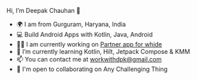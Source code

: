 Hi, I’m Deepak Chauhan 👋
- 🌍 I am from Gurguram, Haryana, India
- 💻 Build Android Apps with Kotlin, Java, Android 
- 👨‍💻 I am currently working on [Partner app for whide](https://play.google.com/store/apps/details?id=com.whide.partner)
- 🌱 I’m currently learning Kotlin, Hilt, Jetpack Compose & KMM
- 📫 You can contact me at workwithdpk@gmail.com
- 🤝 I'm open to collaborating on Any Challenging Thing

<!---
deepakchauhandp/deepakchauhandp is a ✨ special ✨ repository because its `README.md` (this file) appears on your GitHub profile.
You can click the Preview link to take a look at your changes.
--->
